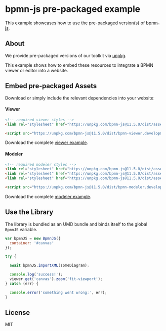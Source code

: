 # bpmn-js pre-packaged example

This example showcases how to use the pre-packaged version(s) of [bpmn-js](https://github.com/bpmn-io/bpmn-js).


## About

We provide pre-packaged versions of our toolkit via [unpkg](https://unpkg.com/bpmn-js/dist/).

This example shows how to embed these resources to integrate a BPMN viewer or editor
into a website.


## Embed pre-packaged Assets

Download or simply include the relevant dependencies into your website:

#### Viewer

```html
<!-- required viewer styles -->
<link rel="stylesheet" href="https://unpkg.com/bpmn-js@11.5.0/dist/assets/bpmn-js.css" />

<script src="https://unpkg.com/bpmn-js@11.5.0/dist/bpmn-viewer.development.js"></script>
```

Download the complete [viewer example](https://cdn.staticaly.com/gh/bpmn-io/bpmn-js-examples/master/starter/viewer.html).

#### Modeler

```html
<!-- required modeler styles -->
<link rel="stylesheet" href="https://unpkg.com/bpmn-js@11.5.0/dist/assets/diagram-js.css" />
<link rel="stylesheet" href="https://unpkg.com/bpmn-js@11.5.0/dist/assets/bpmn-js.css" />
<link rel="stylesheet" href="https://unpkg.com/bpmn-js@11.5.0/dist/assets/bpmn-font/css/bpmn.css" />

<script src="https://unpkg.com/bpmn-js@11.5.0/dist/bpmn-modeler.development.js"></script>
```

Download the complete [modeler example](https://cdn.staticaly.com/gh/bpmn-io/bpmn-js-examples/master/starter/modeler.html).


## Use the Library

The library is bundled as an UMD bundle and binds itself to the global `BpmnJS`
variable.

```javascript
var bpmnJS = new BpmnJS({
  container: '#canvas'
});

try {

  await bpmnJS.importXML(someDiagram);

  console.log('success!');
  viewer.get('canvas').zoom('fit-viewport');
} catch (err) {

  console.error('something went wrong:', err);
}
```

## License

MIT

